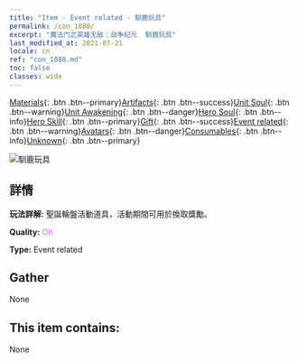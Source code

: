 ```yaml
---
title: "Item - Event related - 馴鹿玩具"
permalink: /con_1088/
excerpt: "魔法门之英雄无敌：战争纪元  馴鹿玩具"
last_modified_at: 2021-07-21
locale: cn
ref: "con_1088.md"
toc: false
classes: wide
---
```

 [Materials](/ItemsCN/){: .btn .btn--primary}[Artifacts](/ItemsCN/Artifacts/){: .btn .btn--success}[Unit Soul](/ItemsCN/UnitSoul/){: .btn .btn--warning}[Unit Awakening](/ItemsCN/UnitAwakening/){: .btn .btn--danger}[Hero Soul](/ItemsCN/HeroSoul/){: .btn .btn--info}[Hero Skill](/ItemsCN/HeroSkill/){: .btn .btn--primary}[Gift](/ItemsCN/Gift/){: .btn .btn--success}[Event related](/ItemsCN/Events/){: .btn .btn--warning}[Avatars](/ItemsCN/Avatars/){: .btn .btn--danger}[Consumables](/ItemsCN/Consumables/){: .btn .btn--info}[Unknown](/ItemsCN/Unknown/){: .btn .btn--primary}

 ![馴鹿玩具](/images/t/i_690014.png)

## 詳情
 **玩法詳解:** 聖誕輪盤活動道具，活動期間可用於換取獎勵。

 **Quality:** <span style="color: #DA70D6">OK</span>

 **Type:** Event related

## Gather

  None

## This item contains:

  None

